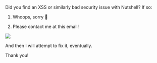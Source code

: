 Did you find an XSS or similarly bad security issue with Nutshell? If so:

1) Whoops, sorry 😬

2) Please contact me at this email!

![](https://ncase.me/faq/contact.jpg)

And then I will attempt to fix it, eventually.

Thank you!